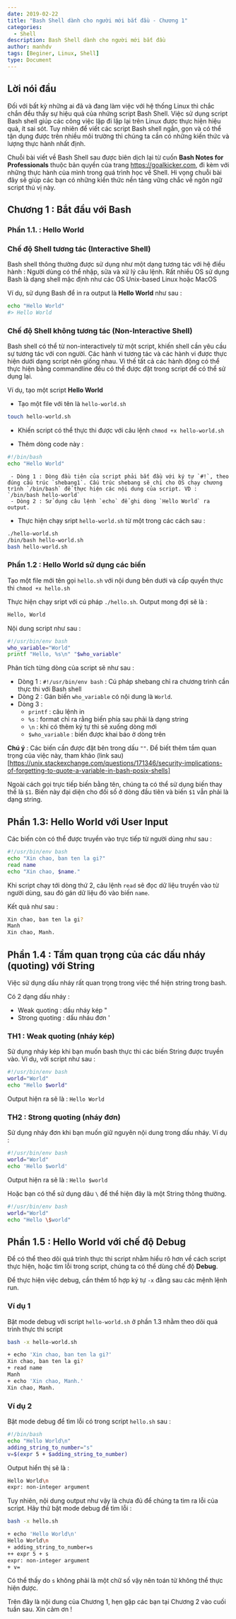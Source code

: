 ```yaml
---
date: 2019-02-22
title: "Bash Shell dành cho người mới bắt đầu - Chương 1"
categories:
  - Shell
description: Bash Shell dành cho người mới bắt đầu
author: manhdv
tags: [Beginer, Linux, Shell]
type: Document
---
```


## Lời nói đầu

Đối với bất kỳ những ai đã và đang làm việc với hệ thống Linux thì chắc chắn đều thấy sự hiệu quả của nhứng script Bash Shell. Việc sử dụng script Bash shell giúp các công việc lặp đi lặp lại trên Linux được thực hiện hiệu quả, ít sai sót. Tuy nhiên để viết các script Bash shell ngắn, gọn và có thể tận dụng được trên nhiều môi trường thì chúng ta cần có những kiến thức và lượng thực hành nhất định.

Chuỗi bài viết về Bash Shell sau được biên dịch lại từ cuốn **Bash Notes for Professionals** thuộc bản quyền của trang https://goalkicker.com, đi kèm với những thực hành của mình trong quá trình học về Shell. Hi vọng chuỗi bài đây sẽ giúp các bạn có những kiến thức nền tảng vững chắc về ngôn ngữ script thú vị này.

## Chương 1 : Bắt đầu với Bash

### Phần 1.1. : Hello World

### Chế độ Shell tương tác (Interactive Shell)

Bash shell thông thường được sử dụng như một dạng tương tác với hệ điều hành : Người dùng có thể nhập, sửa và xử lý câu lệnh. Rất nhiều OS sử dụng Bash là dạng shell mặc định như các OS Unix-based Linux hoặc MacOS

Ví dụ, sử dụng Bash để in ra output là **Hello World** như sau :

```sh
echo "Hello World"
#> Hello World 
```

### Chế độ Shell không tương tác (Non-Interactive Shell)

Bash shell có thể từ non-interactively từ một script, khiến shell cần yêu cầu sự tương tác với con người. Các hành vi tương tác và các hành vi được thực hiện dưới dạng script nên giống nhau. Vì thế tất cả các hành động có thể thực hiện bằng commandline đều có thể được đặt trong script để có thể sử dụng lại.

Ví dụ, tạo một script **Hello World**

- Tạo một file với tên là `hello-world.sh`

```sh
touch hello-world.sh
```

- Khiến script có thể thực thi được với câu lệnh `chmod +x hello-world.sh`

- Thêm dòng code này :
```sh
#!/bin/bash
echo "Hello World"
```
	 - Dòng 1 : Dòng đầu tiên của script phải bắt đầu với ký tự `#!`, theo đúng cấu trúc `shebang1`. Cấu trúc shebang sẽ chỉ cho OS chạy chương trình `/bin/bash` để thực hiện các nội dung của script. VD : `/bin/bash hello-world`
	 - Dòng 2 : Sử dụng câu lệnh `echo` để ghi dòng `Hello World` ra output. 

- Thực hiện chạy sript `hello-world.sh` từ một trong các cách sau :
```sh
./hello-world.sh 
/bin/bash hello-world.sh
bash hello-world.sh 
```

### Phần 1.2 : Hello World sử dụng các biến

Tạo một file mới tên gọi `hello.sh` với nội dung bên dưới và cấp quyền thực thi `chmod +x hello.sh`

Thực hiện chạy sript với cú pháp `./hello.sh`. Output mong đợi sẽ là :

```sh
Hello, World
```

Nội dung  script như sau :

```sh
#!/usr/bin/env bash
who_variable="World"
printf "Hello, %s\n" "$who_variable"
```

Phân tích từng dòng của script sẽ như sau : 

- Dòng 1 : `#!/usr/bin/env bash` : Cú pháp shebang chỉ ra chương trình cần thực thi với Bash shell
- Dòng 2 : Gán biến `who_variable` có nội dung là `World`.
- Dòng 3 : 
	 - `printf` : câu lệnh in 
	 - `%s` : format chỉ ra rằng biến phía sau phải là dạng string
	 - `\n` : khi có thêm ký tự thì sẽ xuống dòng mới
	 - `$who_variable` : biến được khai báo ở dòng trên
	 
**Chú ý** : Các biến cần được đặt bên trong dấu `""`. Để biết thêm tầm quan trọng của việc này, tham khảo (link sau)[https://unix.stackexchange.com/questions/171346/security-implications-of-forgetting-to-quote-a-variable-in-bash-posix-shells]

Ngoài cách gọi trực tiếp biến bằng tên, chúng ta có thể sử dụng biến thay thế là `$1`. Biến này đại diện cho đối số ở dòng đầu tiên và biến `$1` vẫn phải là dạng string. 	 

## Phần 1.3: Hello World với User Input

Các biến còn có thể được truyền vào trực tiếp từ người dùng như sau :

```sh
#!/usr/bin/env bash
echo "Xin chao, ban ten la gi?"
read name
echo "Xin chao, $name."
```

Khi script chạy tới dòng thứ 2, câu lệnh `read` sẽ đọc dữ liệu truyền vào từ người dùng, sau đó gán dữ liệu đó vào biến `name`. 

Kết quả như sau :

```sh
Xin chao, ban ten la gi?
Manh
Xin chao, Manh.
```

## Phần 1.4 : Tầm quan trọng của các dấu nháy (quoting) với String

Việc sử dụng dấu nháy rất quan trọng trong việc thể hiện string trong bash. 

Có 2 dạng dấu nháy :

- Weak quoting : dấu nháy kép "
- Strong quoting : dấu nháu đơn '

### TH1 : Weak quoting (nháy kép) 
 
Sử dụng nháy kép khi bạn muốn bash thực thi các biến String được truyền vào. Ví dụ, với script như sau :

```sh
#!/usr/bin/env bash
world="World"
echo "Hello $world"
```

Output hiện ra sẽ là : `Hello World`

### TH2 : Strong quoting (nháy đơn)

Sử dụng nháy đơn khi bạn muốn giữ nguyên nội dung trong dấu nháy. Ví dụ :

```sh
#!/usr/bin/env bash
world="World"
echo 'Hello $world'
```

Output hiện ra sẽ là : `Hello $world`

Hoặc bạn có thể sử dụng dâu `\` để thể hiện đây là một String thông thường.

```sh
#!/usr/bin/env bash
world="World"
echo "Hello \$world"
```

## Phần 1.5 : Hello World với chế độ **Debug**

Để có thể theo dõi quá trình thực thi script nhằm hiểu rõ hơn về cách script thực hiện, hoặc tìm lỗi trong script, chúng ta có thể dùng chế độ **Debug**.
 
Để thực hiện việc debug, cần thêm tổ hợp ký tự `-x` đằng sau các mệnh lệnh run.
 
### Ví dụ 1

Bật mode debug với script `hello-world.sh` ở phần 1.3 nhằm theo dõi quá trình thực thi script

```sh
bash -x hello-world.sh

+ echo 'Xin chao, ban ten la gi?'
Xin chao, ban ten la gi?
+ read name
Manh
+ echo 'Xin chao, Manh.'
Xin chao, Manh.
```

### Ví dụ 2

Bật mode debug để tìm lỗi có trong script `hello.sh` sau :

```sh
#!/bin/bash
echo "Hello World\n"
adding_string_to_number="s"
v=$(expr 5 + $adding_string_to_number)
```

Output hiển thị sẽ là :

```sh
Hello World\n
expr: non-integer argument
```

Tuy nhiên, nội dung output như vậy là chưa đủ để chúng ta tìm ra lỗi của script. Hãy thử bật mode debug để tìm lỗi :

```sh
bash -x hello.sh

+ echo 'Hello World\n'
Hello World\n
+ adding_string_to_number=s
++ expr 5 + s
expr: non-integer argument
+ v=
```

Có thể thấy do `s` không phải là một chữ số vậy nên toán tử không thể thực hiện được.

Trên đây là nội dung của Chương 1, hẹn gặp các bạn tại Chương 2 vào cuối tuần sau. Xin cảm ơn !
 